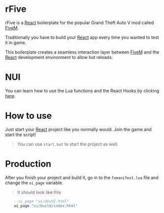 # rFive

rFive is a [React](https://reactjs.org/) boilerplate for the popular Grand Theft Auto V mod called [FiveM](https://fivem.net/).

Traditionally you have to build your [React](https://reactjs.org/) app every time you wanted to test it in game. 

This boilerplate creates a seamless interaction layer between [FiveM](https://fivem.net/) and the [React](https://reactjs.org/) development environment to allow hot reloads.

# NUI

You can learn how to use the Lua functions and the React Hooks by clicking [here](https://github.com/Rakuncuk/rFive/tree/main/ui).

# How to use

Just start your [React](https://reactjs.org/) project like you normally would.
Join the game and start the script!

> You can use `start.bat` to start the project as well.


# Production

After you finish your project and build it, go in to the `fxmanifest.lua` file and change the `ui_page` variable.

> It should look like this
```lua
    --ui_page "ui/devUI.html"
    ui_page "ui/build/index.html"
```